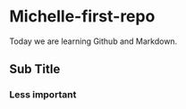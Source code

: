 # Michelle-first-repo

Today we are learning Github and Markdown.

## Sub Title

### Less important 
